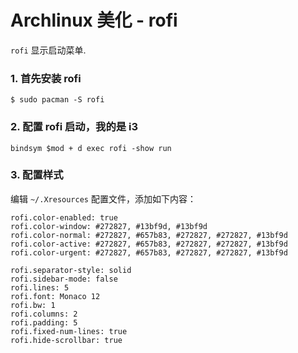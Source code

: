 # Archlinux 美化 - rofi

`rofi` 显示启动菜单.

### 1. 首先安装 rofi

```
$ sudo pacman -S rofi
```

### 2. 配置 rofi 启动，我的是 i3 

```
bindsym $mod + d exec rofi -show run
```

### 3. 配置样式

编辑 `~/.Xresources` 配置文件，添加如下内容：
```
rofi.color-enabled: true
rofi.color-window: #272827, #13bf9d, #13bf9d
rofi.color-normal: #272827, #657b83, #272827, #272827, #13bf9d
rofi.color-active: #272827, #657b83, #272827, #272827, #13bf9d
rofi.color-urgent: #272827, #657b83, #272827, #272827, #13bf9d

rofi.separator-style: solid
rofi.sidebar-mode: false
rofi.lines: 5
rofi.font: Monaco 12
rofi.bw: 1
rofi.columns: 2
rofi.padding: 5
rofi.fixed-num-lines: true
rofi.hide-scrollbar: true
```
